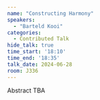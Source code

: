 ```yaml
---
name: "Constructing Harmony"
speakers:
  - "Barteld Kooi"
categories:
  - Contributed Talk
hide_talk: true
time_start: '18:10'
time_end: '18:35'
talk_date: 2024-06-28
room: J336
---
```


Abstract TBA
